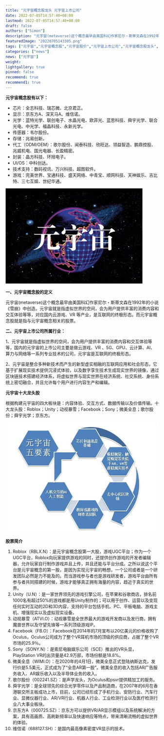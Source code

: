 ```yaml
---
title: "元宇宙概念股龙头 元宇宙上市公司"
date: 2022-07-05T14:57:40+08:00
lastmod: 2022-07-05T14:57:40+08:00
draft: false
authors: ["Simon"]
description: "元宇宙(metaverse)这个概念最早由美国科幻作家尼尔・斯蒂文森在1992年的小说《雪崩》中创造。元宇宙就是指虚拟世界的空间，会为用户提供丰富的消费内容和交互体验等等，对应国内云游戏、VR 等产业，是互联网的终极形态。而元宇宙概念股就是指与元宇宙概念相关的股票。"
featuredImage: "20220705143305.png"
tags: ["元宇宙","元宇宙概念股","元宇宙股价","元宇宙上市公司","元宇宙概念股龙头","元宇宙股票"]
categories: ["news"]
news: ["元宇宙"]
weight: 
lightgallery: true
pinned: false
recommend: true
recommend1: true
---
```


**元宇宙概念股有以下：**

- 芯片：全志科技、瑞芯微、北京君正。
- 显示：京东方A、深天马A、维信诺。
- 光学：蓝特光学、联创电子、水晶光电、欧菲光、蓝思科技、舜宇光学、联合光电、中光学、福晶科技、永新光学。
- 传感器：韦尔股份。
- 存储：兆易创新。
- 代工（ODM/OEM）：歌尔股份、闻泰科技、欣旺达、领益智造、鹏鼎控股、兆威机电、国光电器、长盈精密。
- 封装：晶方科技、环旭电子。
- UI/OS：中科创达。
- 技术支持：数码视讯、万兴科技、超图软件。
- 游戏：完美世界、宝通科技、盛天网络、中青宝、顺网科技、天神娱乐、吉比特、三七互娱、世纪华通。

![配图](20220705143305.png)

**一、元宇宙概念股的定义**

元宇宙(metaverse)这个概念最早由美国科幻作家尼尔・斯蒂文森在1992年的小说《雪崩》中创造。元宇宙就是指虚拟世界的空间，会为用户提供丰富的消费内容和交互体验等等，对应国内云游戏、VR 等产业，是互联网的终极形态。而元宇宙概念股就是指与元宇宙概念相关的股票。

**二、元宇宙上市公司所属行业：**

1、元宇宙就是指虚拟世界的空间，会为用户提供丰富的消费内容和交互体验等等，国内的元宇宙的上市公司主要是做云游戏、VR 、5G、GPU、云计算、AI、算力与网络等一系列专业技术的公司，元宇宙是互联网的终极形态。

2、元宇宙是整合多种新技术而产生的新型虚实相融的互联网应用和社会形态，它基于扩展现实技术提供沉浸式体验，以及数字孪生技术生成现实世界的镜像，通过区块链技术搭建经济体系，将虚拟世界与现实世界在经济系统、社交系统、身份系统上密切融合，并且允许每个用户进行内容生产和编辑。

**元宇宙十大龙头股**

根据构建元宇宙的四大板块是：内容体验、交互方式、数据传输以及价值传输。十大龙头股：Roblox；Unity；动视暴雪；Facebook；Sony；微美全息；歌尔股份；舜宇光学；京东方。

![配图](2-220621211929563.png)

**股票简介**

1. Roblox（RBLX.N）：是元宇宙概念股第一大股，游戏UGC平台；作为一个UGC平台，Roblox向玩家提供游戏的同时，还提供创作游戏的开发者编辑器，允许玩家自行制作游戏并且上传，并且还能与平台分成。之所以说这个平台是元宇宙概念的第一股，是因为实现元宇宙的畅想，一个公司或者是一个研发团队必然是力不能及的。而当游戏参与者也是游戏研发者，游戏平台由所有参与者共同搭建的时候，游戏才能够真正拥有海量的内容，趋近于真实的世界。
2. Unity（U.N）：是一家世界领先的游戏引擎公司，在苹果和谷歌商店，排名前1000名有超过50%的游戏都是用Unity制作的；可以用于创作、运营以及变现任何实时互动的2D和3D内容，支持的平台包括手机、PC、平板电脑、游戏主机、增强现实以及虚拟现实设备。
3. 动视暴雪（ATVI.O）：动视暴雪是全世界最大的游戏开发商以及发行商，拥有魔兽世界以及守望先锋等一系列顶级游戏IP。
4. Facebook（FB.O）：Facebook在2014年的7月宣布以20亿美元的价格收购了Oculus，Oculus公司成为了整个VR耳机市场的顶级的供应商，占据了整个VR市场的25.9％。
5. Sony（SONY.N）：是索尼电脑娱乐公司（SCE）推出的VR头显，PlayStation VR的出货量是42.9万部，市场份额是18.8%。
6. 微美全息（WIMI.O）：在2020年的4月1日，微美全息正式登陆纳斯达克，发行价是5.5美元，正式成为了“全息AR第一股”。微美全息的收入包括AR广告服务收入、AR娱乐收入以及半导体业务的收入。
7. 歌尔股份（002241.SZ）：是声学龙头，为Oculus和psvr提供精加工的服务。
8. 舜宇光学：是全球领先的综合光学零件以及产品制造商，在2007年的6月在香港联交所主板成功上市，目前，公司已经形成了手机行业、安防行业、汽车行业、显微仪器行业、AR/VR行业、机器人行业、工业检测行业以及医疗检测行业八大事业板块。
9. 京东方A（000725.SZ）：京东方可以提供VR/AR显示模组以及系统解决的方案，具有高画质、高刷新频率以及快速响应等特点，带来清晰流畅的虚拟世界的体验。
10. 维信诺（688127.SH）：是国内最高像素密度VR显示的技术。